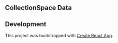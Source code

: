 ## CollectionSpace Data



## Development

This project was bootstrapped with [Create React App](https://github.com/facebookincubator/create-react-app).
